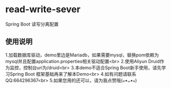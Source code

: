 # read-write-sever
Spring Boot 读写分离配置
## 使用说明
1.加载数据库驱动，demo里边是Mariadb，如果需要mysql，替换pom依赖为mysql并且配置application.properties相关驱动配置\<br>
2.使用Aliyun Druid作为监控，控制台uri为/druid\<br>
3.本demo不适合Spring Boot新手使用，请先学习Spring Boot 框架基础再来了解本Demo\<br>
4.如有问题请联系QQ:664296367\<br>
5.如果您用的还可以，请为我点赞哦(๑•ᴗ•๑)